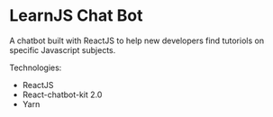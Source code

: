 # LearnJS Chat Bot

A chatbot built with ReactJS to help new developers find tutoriols on specific Javascript subjects.

Technologies:

- ReactJS
- React-chatbot-kit 2.0
- Yarn